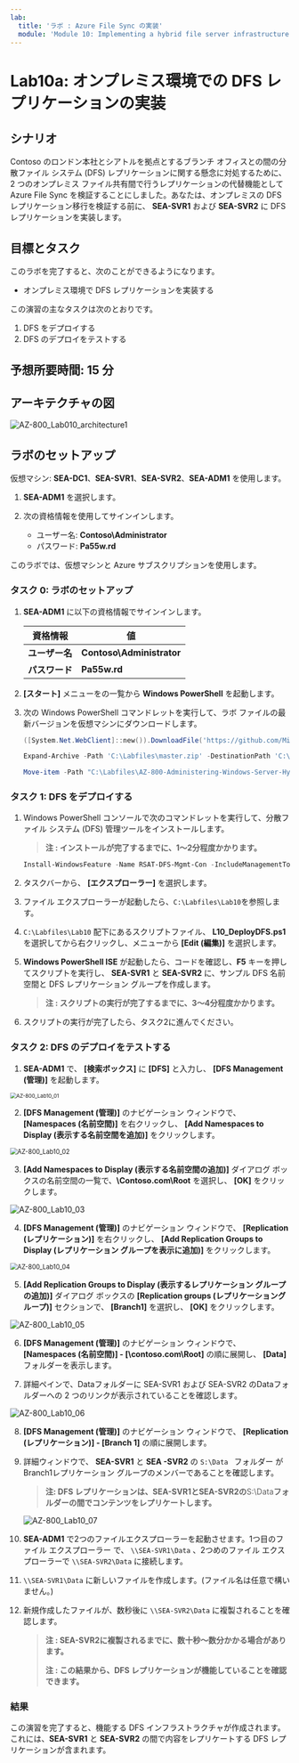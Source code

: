 ```yaml
---
lab:
  title: 'ラボ : Azure File Sync の実装'
  module: 'Module 10: Implementing a hybrid file server infrastructure'
---
```


# <a name="lab-implementing-azure-file-sync"></a>Lab10a: オンプレミス環境での DFS レプリケーションの実装

## <a name="scenario"></a>シナリオ

Contoso のロンドン本社とシアトルを拠点とするブランチ オフィスとの間の分散ファイル システム (DFS) レプリケーションに関する懸念に対処するために、2 つのオンプレミス ファイル共有間で行うレプリケーションの代替機能として Azure File Sync を検証することにしました。あなたは、オンプレミスの DFS レプリケーション移行を検証する前に、 **SEA-SVR1** および **SEA-SVR2** に DFS レプリケーションを実装します。



## <a name="objectives"></a>目標とタスク

このラボを完了すると、次のことができるようになります。

- オンプレミス環境で DFS レプリケーションを実装する

この演習の主なタスクは次のとおりです。

1. DFS をデプロイする
1. DFS のデプロイをテストする

## <a name="estimated-time-60-minutes"></a>予想所要時間: 15 分

## <a name="architecture"></a>アーキテクチャの図

![AZ-800_Lab010_architecture1](./media/AZ-800_Lab010_architecture1.png)

## <a name="lab-setup"></a>ラボのセットアップ

仮想マシン: **SEA-DC1**、**SEA-SVR1**、**SEA-SVR2**、**SEA-ADM1** を使用します。 

1. **SEA-ADM1** を選択します。
1. 次の資格情報を使用してサインインします。

   - ユーザー名: **Contoso\Administrator**
   - パスワード: **Pa55w.rd**

このラボでは、仮想マシンと Azure サブスクリプションを使用します。 



### <a name="task-1-deploy-dfs"></a>タスク 0: ラボのセットアップ

1. **SEA-ADM1** に以下の資格情報でサインインします。

   | 資格情報       | 値                        |
   | -------------- | ------------------------- |
   | **ユーザー名** | **Contoso\Administrator** |
   | **パスワード** | **Pa55w.rd**              |

1.  **[スタート]** メニューをの一覧から **Windows PowerShell** を起動します。

1. 次の Windows PowerShell コマンドレットを実行して、ラボ ファイルの最新バージョンを仮想マシンにダウンロードします。

   ```powershell
   ([System.Net.WebClient]::new()).DownloadFile('https://github.com/MicrosoftLearning/AZ-800-Administering-Windows-Server-Hybrid-Core-Infrastructure/archive/refs/heads/master.zip', 'C:\Labfiles\master.zip')
   ```

   ```powershell
   Expand-Archive -Path 'C:\Labfiles\master.zip' -DestinationPath 'C:\Labfiles'
   ```

   ```powershell
   Move-item -Path "C:\Labfiles\AZ-800-Administering-Windows-Server-Hybrid-Core-Infrastructure-master\Allfiles\Labfiles\Lab10*" -Destination "C:\Labfiles" -confirm:$false
   ```



### <a name="task-1-deploy-dfs"></a>タスク 1: DFS をデプロイする

1. Windows PowerShell コンソールで次のコマンドレットを実行して、分散ファイル システム (DFS) 管理ツールをインストールします。

   > **注 : インストールが完了するまでに、1～2分程度かかります。**

   ```powershell
   Install-WindowsFeature -Name RSAT-DFS-Mgmt-Con -IncludeManagementTools
   ```

2. タスクバーから、 **[エクスプローラー]** を選択します。

3. ファイル エクスプローラーが起動したら、`C:\Labfiles\Lab10`を参照します。

4. `C:\Labfiles\Lab10` 配下にあるスクリプトファイル、 **L10_DeployDFS.ps1** を選択してから右クリックし、メニューから **[Edit (編集)]** を選択します。

5. **Windows PowerShell ISE** が起動したら、コードを確認し、**F5** キーを押してスクリプトを実行し、 **SEA-SVR1** と **SEA-SVR2** に、サンプル DFS 名前空間と DFS レプリケーション グループを作成します。

   > **注 : スクリプトの実行が完了するまでに、3～4分程度かかります。**

6. スクリプトの実行が完了したら、タスク2に進んでください。



### <a name="task-2-test-dfs-deployment"></a>タスク 2: DFS のデプロイをテストする

1.   **SEA-ADM1** で、 **[検索ボックス]** に **[DFS]** と入力し、 **[DFS Management (管理)]** を起動します。

   <img src="./media/AZ-800_Lab10_01.png" alt="AZ-800_Lab10_01" style="zoom:67%;" />



2.  **[DFS Management (管理)]** のナビゲーション ウィンドウで、 **[Namespaces (名前空間)]** を右クリックし、 **[Add Namespaces to Display (表示する名前空間を追加)]** をクリックします。

   <img src="./media/AZ-800_Lab10_02.png" alt="AZ-800_Lab10_02" style="zoom:80%;" />



3.  **[Add Namespaces to Display (表示する名前空間の追加)]** ダイアログ ボックスの名前空間の一覧で、**\\Contoso.com\Root** を選択し、 **[OK]** をクリックします。

   ![AZ-800_Lab10_03](./media/AZ-800_Lab10_03.png)



4.  **[DFS Management (管理)]** のナビゲーション ウィンドウで、 **[Replication (レプリケーション)]** を右クリックし、 **[Add Replication Groups to Display (レプリケーション グループを表示に追加)]** をクリックします。

   <img src="./media/AZ-800_Lab10_04.png" alt="AZ-800_Lab10_04" style="zoom:80%;" />



5.  **[Add Replication Groups to Display (表示するレプリケーション グループの追加)]** ダイアログ ボックスの  **[Replication groups (レプリケーショングループ)]** セクションで、 **[Branch1]** を選択し、 **[OK]** をクリックします。

   ![AZ-800_Lab10_05](./media/AZ-800_Lab10_05.png)



6.  **[DFS Management (管理)]** のナビゲーション ウィンドウで、 **[Namespaces (名前空間)]  - [\\contoso.com\Root]** の順に展開し、 **[Data]** フォルダーを表示します。

7.  詳細ペインで、Dataフォルダーに SEA-SVR1 および SEA-SVR2 のDataフォルダーへの 2 つのリンクが表示されていることを確認します。

   ![AZ-800_Lab10_06](./media/AZ-800_Lab10_06.png)



8. **[DFS Management (管理)]** のナビゲーション ウィンドウで、 **[Replication (レプリケーション)]  - [Branch 1]** の順に展開します。

9. 詳細ウィンドウで、 **SEA-SVR1** と **SEA -SVR2** の `S:\Data ` フォルダー が Branch1レプリケーション グループのメンバーであることを確認します。

   > **注: DFS レプリケーションは、SEA-SVR1とSEA-SVR2の**S:\Data**フォルダーの間でコンテンツをレプリケートします。**

   ![AZ-800_Lab10_07](./media/AZ-800_Lab10_07.png)

   

10. **SEA-ADM1** で2つのファイルエクスプローラーを起動させます。1つ目のファイル エクスプローラー で、 `\\SEA-SVR1\Data` 、2つめのファイル エクスプローラーで `\\SEA-SVR2\Data` に接続します。

11. `\\SEA-SVR1\Data` に新しいファイルを作成します。(ファイル名は任意で構いません。)

12. 新規作成したファイルが、数秒後に `\\SEA-SVR2\Data` に複製されることを確認します。

    > **注 : SEA-SVR2に複製されるまでに、数十秒～数分かかる場合があります。**
    >
    > **注 : この結果から、DFS レプリケーションが機能していることを確認できます。**

    

### <a name="results"></a>結果

この演習を完了すると、機能する DFS インフラストラクチャが作成されます。 これには、**SEA-SVR1** と **SEA-SVR2** の間で内容をレプリケートする DFS レプリケーションが含まれます。

